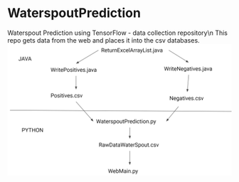 # WaterspoutPrediction
Waterspout Prediction using TensorFlow - data collection repository\n
This repo gets data from the web and places it into the csv databases.
<img src="OtherFlowChart.JPG">
